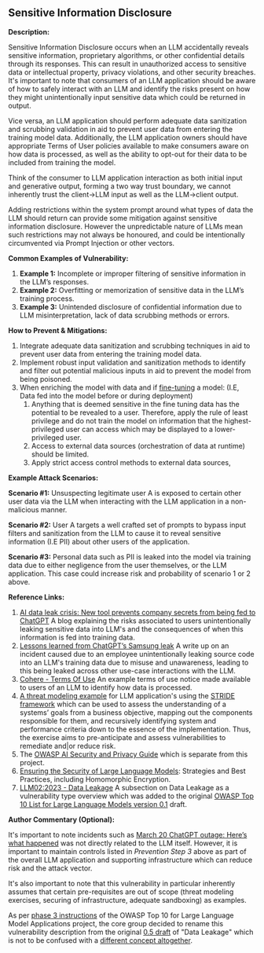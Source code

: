 ## Sensitive Information Disclosure

**Description:**

Sensitive Information Disclosure occurs when an LLM accidentally reveals sensitive information, proprietary algorithms, or other confidential details through its responses. This can result in unauthorized access to sensitive data or intellectual property, privacy violations, and other security breaches. It's important to note that consumers of an LLM application should be aware of how to safely interact with an LLM and identify the risks present on how they might unintentionally input sensitive data which could be returned in output.

Vice versa, an LLM application should perform adequate data sanitization and scrubbing validation in aid to prevent user data from entering the training model data. Additionally, the LLM application owners should have appropriate Terms of User policies available to make consumers aware on how data is processed, as well as the ability to opt-out for their data to be included from training the model.

Think of the consumer to LLM application interaction as both initial input and generative output, forming a two way trust boundary, we cannot inherently trust the client->LLM input as well as the LLM->client output.

Adding restrictions within the system prompt around what types of data the LLM should return can provide some mitigation against sensitive information disclosure. However the unpredictable nature of LLMs mean such restrictions may not always be honoured, and could be intentionally circumvented via Prompt Injection or other vectors.

**Common Examples of Vulnerability:**

1. **Example 1:** Incomplete or improper filtering of sensitive information in the LLM’s responses.
2. **Example 2:** Overfitting or memorization of sensitive data in the LLM’s training process.
3. **Example 3:** Unintended disclosure of confidential information due to LLM misinterpretation, lack of data scrubbing methods or errors.

**How to Prevent & Mitigations:**

1. Integrate adequate data sanitization and scrubbing techniques in aid to prevent user data from entering the training model data.
2. Implement robust input validation and sanitization methods to identify and filter out potential malicious inputs in aid to prevent the model from being poisoned.
3. When enriching the model with data and if [fine-tuning](https://github.com/OWASP/www-project-top-10-for-large-language-model-applications/wiki/Definitions) a model: (I.E, Data fed into the model before or during deployment)
   1. Anything that is deemed sensitive in the fine tuning data has the potential to be revealed to a user. Therefore, apply the rule of least privilege and do not train the model on information that the highest-privileged user can access which may be displayed to a lower-privileged user.
   2. Access to external data sources (orchestration of data at runtime) should be limited.
   3. Apply strict access control methods to external data sources,

**Example Attack Scenarios:**

**Scenario #1:** Unsuspecting legitimate user A is exposed to certain other user data via the LLM when interacting with the LLM application in a non-malicious manner.

**Scenario #2:** User A targets a well crafted set of prompts to bypass input filters and sanitization from the LLM to cause it to reveal sensitive information (I.E PII) about other users of the application.

**Scenario #3:** Personal data such as PII is leaked into the model via training data due to either negligence from the user themselves, or the LLM application. This case could increase risk and probability of scenario 1 or 2 above.

**Reference Links:**

1. [AI data leak crisis: New tool prevents company secrets from being fed to ChatGPT](https://www.foxbusiness.com/politics/ai-data-leak-crisis-prevent-company-secrets-chatgpt) A blog explaining the risks associated to users unintentionally leaking sensitive data into LLM's and the consequences of when this information is fed into training data.
2. [Lessons learned from ChatGPT’s Samsung leak](https://cybernews.com/security/chatgpt-samsung-leak-explained-lessons/) A write up on an incident caused due to an employee unintentionally leaking source code into an LLM's training data due to misuse and unawareness, leading to this being leaked across other use-case interactions with the LLM.
3. [Cohere - Terms Of Use](https://cohere.com/terms-of-use) An example terms of use notice made available to users of an LLM to identify how data is processed.
4. [A threat modeling example](https://aivillage.org/large%20language%20models/threat-modeling-llm/) for LLM application's using the [STRIDE framework](https://www.softwaresecured.com/stride-threat-modeling/) which can be used to assess the understanding of a systems’ goals from a business objective, mapping out the components responsible for them, and recursively identifying system and performance criteria down to the essence of the implementation. Thus, the exercise aims to pre-anticipate and assess vulnerabilities to remediate and|or reduce risk.
5. The [OWASP AI Security and Privacy Guide](https://owasp.org/www-project-ai-security-and-privacy-guide/) which is separate from this project.
6. [Ensuring the Security of Large Language Models]((https://www.experts-exchange.com/articles/38220/Ensuring-the-Security-of-Large-Language-Models-Strategies-and-Best-Practices.html)): Strategies and Best Practices, including Homomorphic Encryption.
7. [LLM02:2023 - Data Leakage](https://owasp.org/www-project-top-10-for-large-language-model-applications/descriptions/Data_Leakage.html) A subsection on Data Leakage as a vulnerability type overview which was added to the original [OWASP Top 10 List for Large Language Models version 0.1](https://owasp.org/www-project-top-10-for-large-language-model-applications/descriptions/) draft.

**Author Commentary (Optional):**

It's important to note incidents such as [March 20 ChatGPT outage: Here’s what happened](https://openai.com/blog/march-20-chatgpt-outage) was not directly related to the LLM itself. However, it is important to maintain controls listed in _Prevention Step 3_ above as part of the overall LLM application and supporting infrastructure which can reduce risk and the attack vector.

It's also important to note that this vulnerability in particular inherently assumes that certain pre-requisites are out of scope (threat modeling exercises, securing of infrastructure, adequate sandboxing) as examples.

As per [phase 3 instructions](https://github.com/OWASP/www-project-top-10-for-large-language-model-applications/wiki/Phase-3-Instructions) of the OWASP Top 10 for Large Language Model Applications project, the core group decided to rename this vulnerability description from the original [0.5 draft](https://github.com/OWASP/www-project-top-10-for-large-language-model-applications/blob/main/Archive/0_5_vulns/AdsDawson_DataLeakage.md) of "Data Leakage" which is not to be confused with a [different concept altogether](https://machinelearningmastery.com/data-leakage-machine-learning/).